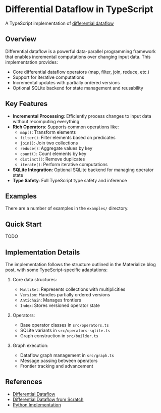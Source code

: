 # Differential Dataflow in TypeScript

A TypeScript implementation of [differential dataflow](https://github.com/MaterializeInc/differential)

## Overview

Differential dataflow is a powerful data-parallel programming framework that enables incremental computations over changing input data. This implementation provides:

- Core differential dataflow operators (map, filter, join, reduce, etc.)
- Support for iterative computations
- Incremental updates with partially ordered versions
- Optional SQLite backend for state management and reusability

## Key Features

- **Incremental Processing**: Efficiently process changes to input data without recomputing everything
- **Rich Operators**: Supports common operations like:
  - `map()`: Transform elements
  - `filter()`: Filter elements based on predicates
  - `join()`: Join two collections
  - `reduce()`: Aggregate values by key
  - `count()`: Count elements by key
  - `distinct()`: Remove duplicates
  - `iterate()`: Perform iterative computations
- **SQLite Integration**: Optional SQLite backend for managing operator state
- **Type Safety**: Full TypeScript type safety and inference

## Examples

There are a number of examples in the `examples/` directory.

## Quick Start

TODO

## Implementation Details

The implementation follows the structure outlined in the Materialize blog post, with some TypeScript-specific adaptations:

1. Core data structures:
   - `MultiSet`: Represents collections with multiplicities
   - `Version`: Handles partially ordered versions
   - `Antichain`: Manages frontiers
   - `Index`: Stores versioned operator state

2. Operators:
   - Base operator classes in `src/operators.ts`
   - SQLite variants in `src/operators-sqlite.ts`
   - Graph construction in `src/builder.ts`

3. Graph execution:
   - Dataflow graph management in `src/graph.ts`
   - Message passing between operators
   - Frontier tracking and advancement

## References

- [Differential Dataflow](https://github.com/MaterializeInc/differential)
- [Differential Dataflow from Scratch](https://materialize.com/blog/differential-from-scratch/)
- [Python Implementation](https://github.com/ruchirK/python-differential)
